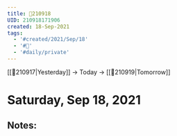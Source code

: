 ```yaml
---
title: 📝210918
UID: 210918171906
created: 18-Sep-2021
tags:
  - '#created/2021/Sep/18'
  - '#📅'
  - '#daily/private'
---
```

[[📝210917|Yesterday]] -> Today -> [[📝210919|Tomorrow]]
# Saturday, Sep 18, 2021

## Notes:

